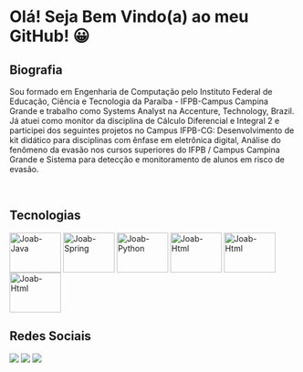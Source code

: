 <h1>Olá! Seja Bem Vindo(a) ao meu GitHub! 😀</h1>

<div>
  <h2>Biografia</h2>
  <p>Sou formado em Engenharia de Computação pelo Instituto Federal de Educação, Ciência e Tecnologia da Paraíba - IFPB-Campus Campina Grande e trabalho como Systems Analyst na Accenture, Technology, Brazil. Já atuei como monitor da disciplina de Cálculo Diferencial e Integral 2 e participei dos seguintes projetos no Campus IFPB-CG: Desenvolvimento de kit didático para disciplinas com ênfase em eletrônica digital, Análise do fenômeno da evasão nos cursos superiores do IFPB / Campus Campina Grande e Sistema para detecção e monitoramento de alunos em risco de evasão.</p>
</div>
<div style="display: inline_block"><br>
  <h2>Tecnologias</h2>
  <img align="center" alt="Joab-Java" height="70" width="90" src="https://cdn.jsdelivr.net/gh/devicons/devicon/icons/java/java-original.svg" />
  <img align="center" alt="Joab-Spring" height="70" width="90" src="https://cdn.jsdelivr.net/gh/devicons/devicon/icons/spring/spring-original.svg" />
  <img align="center" alt="Joab-Python" height="70" width="90" src="https://cdn.jsdelivr.net/gh/devicons/devicon/icons/python/python-original.svg" />
  <img align="center" alt="Joab-Html" height="70" width="90" src="https://cdn.jsdelivr.net/gh/devicons/devicon/icons/html5/html5-original.svg" />
  <img align="center" alt="Joab-Html" height="70" width="90" src="https://cdn.jsdelivr.net/gh/devicons/devicon/icons/css3/css3-original.svg" />
  <img align="center" alt="Joab-Html" height="70" width="90" src="https://cdn.jsdelivr.net/gh/devicons/devicon/icons/javascript/javascript-original.svg" />            
</div>
<div>
  <h2>Redes Sociais</h2>
  <a href="https://www.linkedin.com/in/joab-maia-383097202" target="_blank"><img src="https://img.shields.io/badge/LinkedIn-0077B5?style=for-the-badge&logo=linkedin&logoColor=white" target="_blank"></a>
  <a href = "mailto:joab.maia@academico.ifpb.edu.br"><img src="https://img.shields.io/badge/Gmail-D14836?style=for-the-badge&logo=gmail&logoColor=white" target="_blank"></a>
  <a href="https://instagram.com/joab.maia_eng" target="_blank"><img src="https://img.shields.io/badge/Instagram-E4405F?style=for-the-badge&logo=instagram&logoColor=white" target="_blank"></a>
</div>
